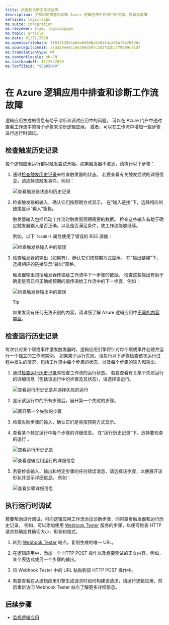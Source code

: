 ```yaml
---
title: 排查和诊断工作流故障
description: 了解如何排查和诊断 Azure 逻辑应用工作流中的问题、错误与故障
services: logic-apps
ms.suite: integration
ms.reviewer: klam, logicappspm
ms.topic: article
ms.date: 01/31/2020
ms.openlocfilehash: 1f83f13564a64a0d9d8a5e0144ca95af6a769d6c
ms.sourcegitcommit: a43a59e44c14d349d597c3d2fd2bc779989c71d7
ms.translationtype: MT
ms.contentlocale: zh-CN
ms.lasthandoff: 11/25/2020
ms.locfileid: "95995040"
---
```

# <a name="troubleshoot-and-diagnose-workflow-failures-in-azure-logic-apps"></a>在 Azure 逻辑应用中排查和诊断工作流故障

逻辑应用生成的信息有助于诊断和调试应用中的问题。 可以在 Azure 门户中通过查看工作流中的每个步骤来诊断逻辑应用。 或者，可以在工作流中增加一些步骤进行运行时调试。

<a name="check-trigger-history"></a>

## <a name="check-trigger-history"></a>检查触发历史记录

每个逻辑应用运行都以触发尝试开始，如果触发器不激发，请执行以下步骤：

1. 通过[检查触发历史记录](../logic-apps/monitor-logic-apps.md#review-trigger-history)来检查触发器的状态。 若要查看有关触发尝试的详细信息，请选择该触发事件，例如：

   ![查看触发器状态和历史记录](./media/logic-apps-diagnosing-failures/logic-app-trigger-history.png)

1. 检查触发器的输入，确认它们按预期方式显示。 在“输入链接”下，选择相应的链接显示“输入”窗格。  

   触发器输入包括启动工作流时触发器预期需要的数据。 检查这些输入有助于确定触发器输入是否正确，以及是否满足条件，使工作流能够继续。

   例如，以下 `feedUrl` 属性使用了错误的 RSS 源值：

   ![检查触发器输入中的错误](./media/logic-apps-diagnosing-failures/review-trigger-inputs-for-errors.png)

1. 检查触发器的输出（如果有），确认它们按预期方式显示。 在“输出链接”下，选择相应的链接显示“输出”窗格。  

   触发器输出包括触发器传递给工作流中下一步骤的数据。 检查这些输出有助于确定是否已将正确或预期的值传递给工作流中的下一步骤，例如：

   ![检查触发器输出中的错误](./media/logic-apps-diagnosing-failures/review-trigger-outputs-for-errors.png)

   > [!TIP]
   > 如果发现有任何无法识别的内容，请详细了解 Azure 逻辑应用中[不同的内容类型](../logic-apps/logic-apps-content-type.md)。

<a name="check-runs-history"></a>

## <a name="check-runs-history"></a>检查运行历史记录

每次针对某个项或事件激发触发器时，逻辑应用引擎将针对每个项或事件创建并运行一个独立的工作流实例。 如果某个运行失败，请执行以下步骤检查该次运行过程中发生的情况，包括工作流中每个步骤的状态，以及每个步骤的输入和输出。

1. 通过[检查运行历史记录](../logic-apps/monitor-logic-apps.md#review-runs-history)来检查工作流的运行状态。 若要查看有关某个失败运行的详细信息（包括该运行中的步骤及其状态），请选择该运行。

   ![查看运行历史记录并选择失败的运行](./media/logic-apps-diagnosing-failures/logic-app-runs-history.png)

1. 显示该运行中的所有步骤后，展开第一个失败的步骤。

   ![展开第一个失败的步骤](./media/logic-apps-diagnosing-failures/logic-app-run-pane.png)

1. 检查失败步骤的输入，确认它们是否按预期方式显示。

1. 查看某个特定运行中每个步骤的详细信息。 在“运行历史记录”下，选择要检查的运行  。

   ![查看运行历史记录](./media/logic-apps-diagnosing-failures/logic-app-runs-history.png)

   ![查看逻辑应用运行的详细信息](./media/logic-apps-diagnosing-failures/logic-app-run-details.png)

1. 若要检查输入、输出和特定步骤的任何错误消息，请选择该步骤，以便展开该形状并显示详细信息。 例如：

   ![查看步骤详细信息](./media/logic-apps-diagnosing-failures/logic-app-run-details-expanded.png)

## <a name="perform-runtime-debugging"></a>执行运行时调试

若要帮助进行调试，可向逻辑应用工作流添加诊断步骤，同时查看触发器和运行历史记录。 例如，可以添加使用 [Webhook Tester](https://webhook.site/) 服务的步骤，以便可检查 HTTP 请求并确定其确切大小、形状和格式。

1. 转到 [Webhook Tester](https://webhook.site/) 站点，复制生成的唯一 URL。

1. 在逻辑应用中，添加一个 HTTP POST 操作以及想要测试的正文内容，例如，某个表达式或另一个步骤的输出。

1. 将 Webhook Tester 中的 URL 粘贴到该 HTTP POST 操作中。

1. 若要查看在从逻辑应用引擎生成请求时如何构建该请求，请运行逻辑应用，然后重新访问 Webhook Tester 站点了解更多详细信息。

## <a name="next-steps"></a>后续步骤

* [监视逻辑应用](../logic-apps/monitor-logic-apps.md)
